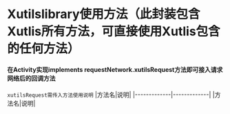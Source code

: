 # Xutilslibrary使用方法（此封装包含Xutlis所有方法，可直接使用Xutlis包含的任何方法）

#### 在Activity实现implements requestNetwork.xutilsRequest方法即可接入请求网络后的回调方法
`xutilsRequest需传入方法使用说明`
|方法名|说明|
|-------------|-------------|
|方法名|说明|
